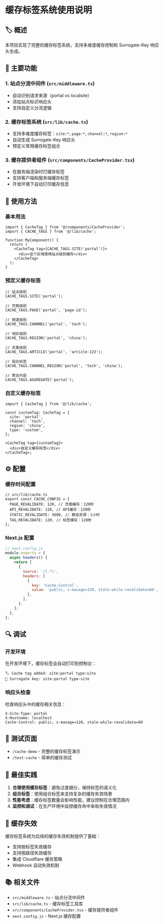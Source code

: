 # 缓存标签系统使用说明

## 🏷️ 概述

本项目实现了完整的缓存标签系统，支持多维度缓存控制和 Surrogate-Key 响应头生成。

## 🚀 主要功能

### 1. 站点分流中间件 (`src/middleware.ts`)

- 自动识别请求来源（portal vs localsite）
- 添加站点标识响应头
- 支持自定义分流逻辑

### 2. 缓存标签系统 (`src/lib/cache.ts`)

- 支持多维度缓存标签：`site:*`, `page:*`, `channel:*`, `region:*`
- 自动生成 Surrogate-Key 响应头
- 预定义常用缓存标签组合

### 3. 缓存提供者组件 (`src/components/CacheProvider.tsx`)

- 在服务端渲染时打缓存标签
- 支持客户端和服务端缓存标签
- 开发环境下自动打印缓存信息

## 📖 使用方法

### 基本用法

```tsx
import { CacheTag } from '@/components/CacheProvider';
import { CACHE_TAGS } from '@/lib/cache';

function MyComponent() {
  return (
    <CacheTag tag={CACHE_TAGS.SITE('portal')}>
      <div>这个区域使用站点级别缓存</div>
    </CacheTag>
  );
}
```

### 预定义缓存标签

```tsx
// 站点级别
CACHE_TAGS.SITE('portal');

// 页面级别
CACHE_TAGS.PAGE('portal', 'page-id');

// 频道级别
CACHE_TAGS.CHANNEL('portal', 'tech');

// 地区级别
CACHE_TAGS.REGION('portal', 'china');

// 文章级别
CACHE_TAGS.ARTICLE('portal', 'article-123');

// 组合标签
CACHE_TAGS.CHANNEL_REGION('portal', 'tech', 'china');

// 聚合内容
CACHE_TAGS.AGGREGATE('portal');
```

### 自定义缓存标签

```tsx
import { CacheTag } from '@/lib/cache';

const customTag: CacheTag = {
  site: 'portal',
  channel: 'tech',
  region: 'china',
  type: 'custom',
};

<CacheTag tag={customTag}>
  <div>自定义缓存标签</div>
</CacheTag>;
```

## ⚙️ 配置

### 缓存时间配置

```tsx
// src/lib/cache.ts
export const CACHE_CONFIG = {
  PAGE_REVALIDATE: 120, // 页面缓存：120秒
  API_REVALIDATE: 120, // API缓存：120秒
  STATIC_REVALIDATE: 3600, // 静态资源：1小时
  TAG_REVALIDATE: 120, // 标签缓存：120秒
};
```

### Next.js 配置

```js
// next.config.js
module.exports = {
  async headers() {
    return [
      {
        source: '/(.*)',
        headers: [
          {
            key: 'Cache-Control',
            value: 'public, s-maxage=120, stale-while-revalidate=60',
          },
        ],
      },
    ];
  },
};
```

## 🔍 调试

### 开发环境

在开发环境下，缓存标签会自动打印到控制台：

```
🏷️ Cache tag added: site:portal type:site
🔑 Surrogate key: site-portal type-site
```

### 响应头检查

检查响应头中的缓存相关信息：

```
X-Site-Type: portal
X-Hostname: localhost
Cache-Control: public, s-maxage=120, stale-while-revalidate=60
```

## 📱 测试页面

- `/cache-demo` - 完整的缓存标签演示
- `/test-cache` - 简单的缓存测试

## 🎯 最佳实践

1. **合理使用缓存标签**：避免过度细分，保持标签的语义化
2. **组合标签**：使用组合标签来支持复杂的缓存失效场景
3. **性能考虑**：缓存标签数量会影响性能，建议控制在合理范围内
4. **监控和调试**：在生产环境中监控缓存命中率和失效情况

## 🔄 缓存失效

缓存标签系统为后续的缓存失效机制提供了基础：

- 支持按标签失效缓存
- 支持按路径失效缓存
- 集成 Cloudflare 缓存策略
- Webhook 自动失效机制

## 📚 相关文件

- `src/middleware.ts` - 站点分流中间件
- `src/lib/cache.ts` - 缓存标签工具库
- `src/components/CacheProvider.tsx` - 缓存提供者组件
- `next.config.js` - Next.js 缓存配置
